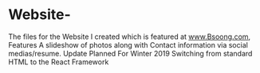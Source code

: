 # Website-
The files for the Website I created which is featured at www.Bsoong.com,
Features A slideshow of photos along with Contact information via social medias/resume.
Update Planned For Winter 2019 
Switching from standard HTML to the React Framework
